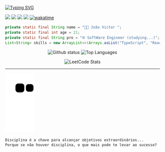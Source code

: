[![Typing SVG](https://readme-typing-svg.herokuapp.com/?color=8338ec&size=35&center=true&vCenter=true&width=1000&lines=Hello+world,+My+Name+is+João+Victor;I'm+21+years+old;I+from+Brazil;I+study+Software+Engineer;Be+Welcome!+:%29)](https://git.io/typing-svg)

<!--<img align="right" title="computer-illustration" height="220" src="computer-illustration.png" /> -->

![](https://komarev.com/ghpvc/?username=joaovic-tech&color=blueviolet)
![](https://badges.pufler.dev/repos/joaovic-tech?color=blueviolet)
![](https://badges.pufler.dev/commits/monthly/joaovic-tech?color=blueviolet)
![](https://joaovictor-portfolio.vercel.app/)
[![wakatime](https://wakatime.com/badge/user/3d37a9c1-52c7-40ba-a685-4895044c58fa.svg)](https://wakatime.com/@3d37a9c1-52c7-40ba-a685-4895044c58fa)

```java
private static final String name = "👨‍💻 João Victor ";
private static final int age = 21;
private static final String pro = "🌐 SoftWare Engineer (studying...)";
List<String> skills = new ArrayList<>(Arrays.asList("TypeScript", "React", "NodeJS", "Python", "Java", "PHP"));
```

<div align="center">
  
![Github status](https://github-readme-stats.vercel.app/api?username=joaovic-tech&show_icons=true&count_private=true&theme=midnight-purple&hide_border=true&bg_color=00000000)
![Top Languages](https://github-readme-stats.vercel.app/api/top-langs/?username=joaovic-tech&langs_count=8&count_private=true&layout=compact&theme=midnight-purple&hide_border=true&bg_color=00000000)
<!-- [![Codeforces Stats](https://codeforces-readme-stats.vercel.app/api/card?username=joaovictorca2004&theme=midnight-purple&hide_border=true&bg_color=00000000)](https://codeforces.com/profile/joaovictorca2004) -->
![LeetCode Stats](https://leetcard.jacoblin.cool/joaovic-tech?ext=activity&theme=transparent)

</div>

---

![Snake animation](https://github.com/joaovic-tech/joaovic-tech/blob/output/github-contribution-grid-snake.svg)

```diff
Disciplina é a chave para alcançar objetivos extraordinários...
Porque se não houver disciplina, o que mais pode te levar ao sucesso?
```
